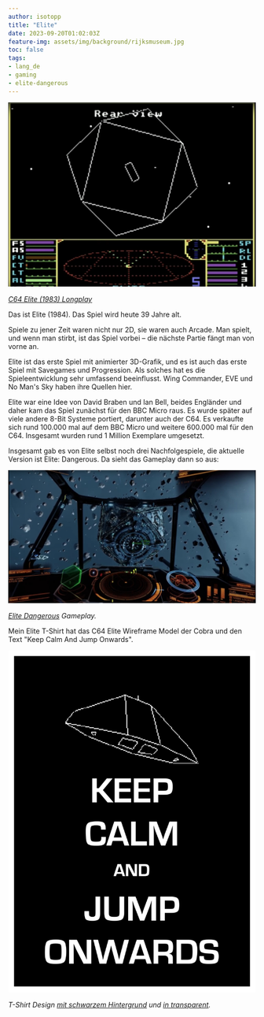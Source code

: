 ```yaml
---
author: isotopp
title: "Elite"
date: 2023-09-20T01:02:03Z
feature-img: assets/img/background/rijksmuseum.jpg
toc: false
tags:
- lang_de
- gaming
- elite-dangerous
---
```


[![](/uploads/2023/09/elite.jpg)](https://www.youtube.com/watch?v=LhTTpV5qFrs)

*[C64 Elite (1983) Longplay](https://www.youtube.com/watch?v=LhTTpV5qFrs)*

Das ist Elite (1984). 
Das Spiel wird heute 39 Jahre alt.

Spiele zu jener Zeit waren nicht nur 2D, 
sie waren auch Arcade. 
Man spielt, und wenn man stirbt, ist das Spiel vorbei – die nächste Partie fängt man von vorne an.

Elite ist das erste Spiel mit animierter 3D-Grafik, und es ist auch das erste Spiel mit Savegames und Progression.
Als solches hat es die Spieleentwicklung sehr umfassend beeinflusst.
Wing Commander, EVE und No Man's Sky haben ihre Quellen hier.

Elite war eine Idee von David Braben und Ian Bell,
beides Engländer und daher kam das Spiel zunächst für den BBC Micro raus.
Es wurde später auf viele andere 8-Bit Systeme portiert, 
darunter auch der C64.
Es verkaufte sich rund 100.000 mal auf dem BBC Micro und weitere 600.000 mal für den C64.
Insgesamt wurden rund 1 Million Exemplare umgesetzt.

Insgesamt gab es von Elite selbst noch drei Nachfolgespiele, die aktuelle Version ist Elite: Dangerous.
Da sieht das Gameplay dann so aus: 

[![](/uploads/2023/09/elite-dangerous.jpg)](https://www.youtube.com/watch?v=LPMVLk7dwfs)

*[Elite Dangerous](https://www.youtube.com/watch?v=LPMVLk7dwfs) Gameplay.*

Mein Elite T-Shirt hat das C64 Elite Wireframe Model der Cobra und den Text "Keep Calm And Jump Onwards".

![](/uploads/2023/09/elite-jump-retrowinder.png)

*T-Shirt Design [mit schwarzem Hintergrund](/uploads/2023/09/elite-jump-retrowinder.png) und [in transparent](/uploads/2023/09/elite-jump-onwards-transparent.png).*
